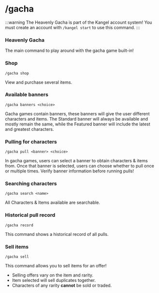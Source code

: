 # /gacha

:::warning
The Heavenly Gacha is part of the Kangel account system! You must create an account with `/kangel start` to use this command.
:::

### Heavenly Gacha
The main command to play around with the gacha game built-in!

### Shop
`/gacha shop`

View and purchase several items.

### Available banners
`/gacha banners <choice>`

Gacha games contain banners, these banners will give the user different characters and items. The Standard banner will always be available and mostly remain the same, while the Featured banner will include the latest and greatest characters.

### Pulling for characters
`/gacha pull <banner> <choice>`

In gacha games, users can select a banner to obtain characters & items from. Once that banner is selected, users can choose whether to pull once or multiple times. Verify banner information before running pulls!

### Searching characters
`/gacha search <name>`

All Characters & Items available are searchable.

### Historical pull record
`/gacha record`

This command shows a historical record of all pulls.

### Sell items
`/gacha sell`

This command allows you to sell items for an offer! 
- Selling offers vary on the item and rarity.
- Item selected will sell duplicates together.
- Characters of any rarity **cannot** be sold or traded.
